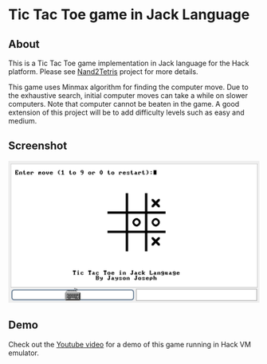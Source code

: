# Tic Tac Toe game in Jack Language
## About
This is a Tic Tac Toe game implementation in Jack language for the Hack platform. Please see [Nand2Tetris](http://nand2tetris.org/) project for more details.

This game uses Minmax algorithm for finding the computer move. Due to the exhaustive search, initial computer moves can take a while on slower computers. Note that computer cannot be beaten in the game. A good extension of this project will be to add difficulty levels such as easy and medium.

## Screenshot
![Tic Tac Toe running in VM emulator](tic-tac-toe-jack.png)

## Demo
Check out the [Youtube video](https://www.youtube.com/watch?v=1picbaxgVfA) for a demo of this game running in Hack VM emulator.
